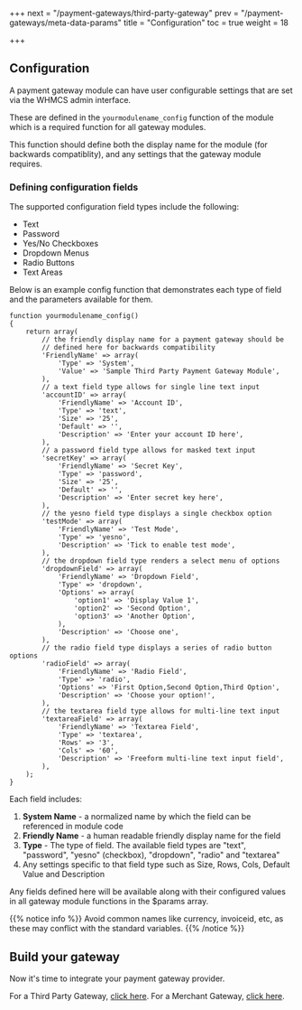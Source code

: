 +++
next = "/payment-gateways/third-party-gateway"
prev = "/payment-gateways/meta-data-params"
title = "Configuration"
toc = true
weight = 18

+++

## Configuration

A payment gateway module can have user configurable settings that are set via the WHMCS admin interface.

These are defined in the `yourmodulename_config` function of the module which is a required function for all gateway modules.

This function should define both the display name for the module (for backwards compatiblity), and any settings that the gateway module requires.

### Defining configuration fields

The supported configuration field types include the following:

* Text
* Password
* Yes/No Checkboxes
* Dropdown Menus
* Radio Buttons
* Text Areas

Below is an example config function that demonstrates each type of field and the parameters available for them.

```
function yourmodulename_config()
{
    return array(
        // the friendly display name for a payment gateway should be
        // defined here for backwards compatibility
        'FriendlyName' => array(
            'Type' => 'System',
            'Value' => 'Sample Third Party Payment Gateway Module',
        ),
        // a text field type allows for single line text input
        'accountID' => array(
            'FriendlyName' => 'Account ID',
            'Type' => 'text',
            'Size' => '25',
            'Default' => '',
            'Description' => 'Enter your account ID here',
        ),
        // a password field type allows for masked text input
        'secretKey' => array(
            'FriendlyName' => 'Secret Key',
            'Type' => 'password',
            'Size' => '25',
            'Default' => '',
            'Description' => 'Enter secret key here',
        ),
        // the yesno field type displays a single checkbox option
        'testMode' => array(
            'FriendlyName' => 'Test Mode',
            'Type' => 'yesno',
            'Description' => 'Tick to enable test mode',
        ),
        // the dropdown field type renders a select menu of options
        'dropdownField' => array(
            'FriendlyName' => 'Dropdown Field',
            'Type' => 'dropdown',
            'Options' => array(
                'option1' => 'Display Value 1',
                'option2' => 'Second Option',
                'option3' => 'Another Option',
            ),
            'Description' => 'Choose one',
        ),
        // the radio field type displays a series of radio button options
        'radioField' => array(
            'FriendlyName' => 'Radio Field',
            'Type' => 'radio',
            'Options' => 'First Option,Second Option,Third Option',
            'Description' => 'Choose your option!',
        ),
        // the textarea field type allows for multi-line text input
        'textareaField' => array(
            'FriendlyName' => 'Textarea Field',
            'Type' => 'textarea',
            'Rows' => '3',
            'Cols' => '60',
            'Description' => 'Freeform multi-line text input field',
        ),
    );
}
```

Each field includes:

1. **System Name** - a normalized name by which the field can be referenced in module code
2. **Friendly Name** - a human readable friendly display name for the field
3. **Type** - The type of field. The available field types are "text", "password", "yesno" (checkbox), "dropdown", "radio" and "textarea"
4. Any settings specific to that field type such as Size, Rows, Cols, Default Value and Description

Any fields defined here will be available along with their configured values in all gateway module functions in the $params array.

{{% notice info %}}
Avoid common names like currency, invoiceid, etc, as these may conflict with the standard variables.
{{% /notice %}}

## Build your gateway

Now it's time to integrate your payment gateway provider.

For a Third Party Gateway, [click here][third-party]. For a Merchant Gateway, [click here][merchant-gateway].

[third-party]: /payment-gateways/third-party-gateway "Third Party Gateway"
[merchant-gateway]: /payment-gateways/merchant-gateway "Merchant Gateway"
